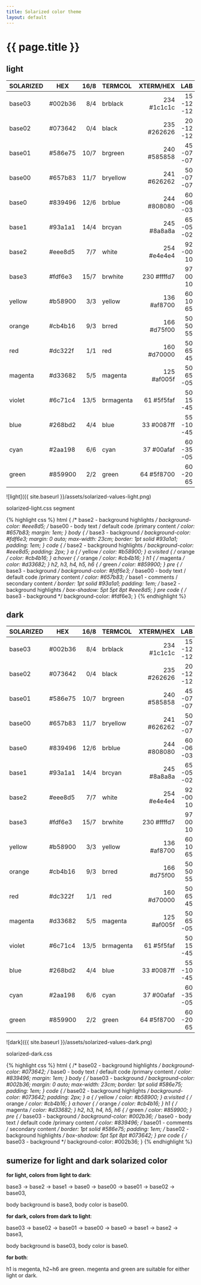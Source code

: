```yaml
---
title: Solarized color theme
layout: default
---
```

# {{ page.title }}

## light

|SOLARIZED|HEX    |16/8|TERMCOL  |XTERM/HEX  |L*A*B     |RGB        |HSB       |
|:--------|-------|---:|:--------|----------:|---------:|----------:|---------:|
|base03   |#002b36| 8/4|brblack  |234 #1c1c1c|15 -12 -12|  0  43  54|193 100 21|
|base02   |#073642| 0/4|black    |235 #262626|20 -12 -12|  7  54  66|192  90 26|
|base01   |#586e75|10/7|brgreen  |240 #585858|45 -07 -07| 88 110 117|194  25 46|
|base00   |#657b83|11/7|bryellow |241 #626262|50 -07 -07|101 123 131|195  23 51|
|base0    |#839496|12/6|brblue   |244 #808080|60 -06 -03|131 148 150|186  13 59|
|base1    |#93a1a1|14/4|brcyan   |245 #8a8a8a|65 -05 -02|147 161 161|180   9 63|
|base2    |#eee8d5| 7/7|white    |254 #e4e4e4|92 -00  10|238 232 213| 44  11 93|
|base3    |#fdf6e3|15/7|brwhite  |230 #ffffd7|97  00  10|253 246 227| 44  10 99|
|yellow   |#b58900| 3/3|yellow   |136 #af8700|60  10  65|181 137   0| 45 100 71|
|orange   |#cb4b16| 9/3|brred    |166 #d75f00|50  50  55|203  75  22| 18  89 80|
|red      |#dc322f| 1/1|red      |160 #d70000|50  65  45|220  50  47|  1  79 86|
|magenta  |#d33682| 5/5|magenta  |125 #af005f|50  65 -05|211  54 130|331  74 83|
|violet   |#6c71c4|13/5|brmagenta| 61 #5f5faf|50  15 -45|108 113 196|237  45 77|
|blue     |#268bd2| 4/4|blue     | 33 #0087ff|55 -10 -45| 38 139 210|205  82 82|
|cyan     |#2aa198| 6/6|cyan     | 37 #00afaf|60 -35 -05| 42 161 152|175  74 63|
|green    |#859900| 2/2|green    | 64 #5f8700|60 -20  65|133 153   0| 68 100 60|

![light]({{ site.baseurl }}/assets/solarized-values-light.png)

solarized-light.css segment

{% highlight css %}
html {
  /* base2 - background highlights */
  background-color: #eee8d5;
  /* base00 - body text / default code /primary content */
  color: #657b83;
  margin: 1em;
}
body {
  /* base3 - background */
  background-color: #fdf6e3;
  margin: 0 auto;
  max-width: 23cm;
  border: 1pt solid #93a1a1;
  padding: 1em;
}
code {
  /* base2 - background highlights */
  background-color: #eee8d5;
  padding: 2px;
}
a {
  /* yellow */
  color: #b58900;
}
a:visited {
  /* orange */
  color: #cb4b16;
}
a:hover {
  /* orange */
  color: #cb4b16;
}
h1 {
  /* magenta */
  color: #d33682;
}
h2,
h3,
h4,
h5,
h6 {
  /* green */
  color: #859900;
}
pre {
  /* base3 - background */
  background-color: #fdf6e3;
  /* base00 - body text / default code /primary content */
  color: #657b83;
  /* base1 - comments / secondary content */
  border: 1pt solid #93a1a1;
  padding: 1em;
  /* base2 - background highlights */
  box-shadow: 5pt 5pt 8pt #eee8d5;
}
pre code {
  /* base3 - background */
  background-color: #fdf6e3;
}
{% endhighlight %}

## dark

|SOLARIZED|HEX    |16/8|TERMCOL  |XTERM/HEX  |L*A*B     |RGB        |HSB       |
|:--------|-------|---:|:--------|----------:|---------:|----------:|---------:|
|base03   |#002b36| 8/4|brblack  |234 #1c1c1c|15 -12 -12|  0  43  54|193 100 21|
|base02   |#073642| 0/4|black    |235 #262626|20 -12 -12|  7  54  66|192  90 26|
|base01   |#586e75|10/7|brgreen  |240 #585858|45 -07 -07| 88 110 117|194  25 46|
|base00   |#657b83|11/7|bryellow |241 #626262|50 -07 -07|101 123 131|195  23 51|
|base0    |#839496|12/6|brblue   |244 #808080|60 -06 -03|131 148 150|186  13 59|
|base1    |#93a1a1|14/4|brcyan   |245 #8a8a8a|65 -05 -02|147 161 161|180   9 63|
|base2    |#eee8d5| 7/7|white    |254 #e4e4e4|92 -00  10|238 232 213| 44  11 93|
|base3    |#fdf6e3|15/7|brwhite  |230 #ffffd7|97  00  10|253 246 227| 44  10 99|
|yellow   |#b58900| 3/3|yellow   |136 #af8700|60  10  65|181 137   0| 45 100 71|
|orange   |#cb4b16| 9/3|brred    |166 #d75f00|50  50  55|203  75  22| 18  89 80|
|red      |#dc322f| 1/1|red      |160 #d70000|50  65  45|220  50  47|  1  79 86|
|magenta  |#d33682| 5/5|magenta  |125 #af005f|50  65 -05|211  54 130|331  74 83|
|violet   |#6c71c4|13/5|brmagenta| 61 #5f5faf|50  15 -45|108 113 196|237  45 77|
|blue     |#268bd2| 4/4|blue     | 33 #0087ff|55 -10 -45| 38 139 210|205  82 82|
|cyan     |#2aa198| 6/6|cyan     | 37 #00afaf|60 -35 -05| 42 161 152|175  74 63|
|green    |#859900| 2/2|green    | 64 #5f8700|60 -20  65|133 153   0| 68 100 60|

![dark]({{ site.baseurl }}/assets/solarized-values-dark.png)

solarized-dark.css

{% highlight css %}
html {
  /* base02 - background highlights */
  background-color: #073642;
  /* base0 - body text / default code /primary content */
  color: #839496;
  margin: 1em;
}
body {
  /* base03 - background */
  background-color: #002b36;
  margin: 0 auto;
  max-width: 23cm;
  border: 1pt solid #586e75;
  padding: 1em;
}
code {
  /* base02 - background highlights */
  background-color: #073642;
  padding: 2px;
}
a {
  /* yellow */
  color: #b58900;
}
a:visited {
  /* orange */
  color: #cb4b16;
}
a:hover {
  /* orange */
  color: #cb4b16;
}
h1 {
  /* magenta */
  color: #d33682;
}
h2,
h3,
h4,
h5,
h6 {
  /* green */
  color: #859900;
}
pre {
  /* base03 - background */
  background-color: #002b36;
  /* base0 - body text / default code /primary content */
  color: #839496;
  /* base01 - comments / secondary content */
  border: 1pt solid #586e75;
  padding: 1em;
  /* base02 - background highlights */
  box-shadow: 5pt 5pt 8pt #073642;
}
pre code {
  /* base03 - background */
  background-color: #002b36;
}
{% endhighlight %}

## sumerize for light and dark solarized color

**for light, colors from light to dark**:

base3 -> base2 -> base1 -> base0 -> base00 -> base01 -> base02 -> base03,

body background is base3, body color is base00.

**for dark, colors from dark to light**:

base03 -> base02 -> base01 -> base00 -> base0 -> base1 -> base2 -> base3,

body background is base03, body color is base0.

**for both**:

h1 is megenta, h2~h6 are green.
megenta and green are suitable for either light or dark.

